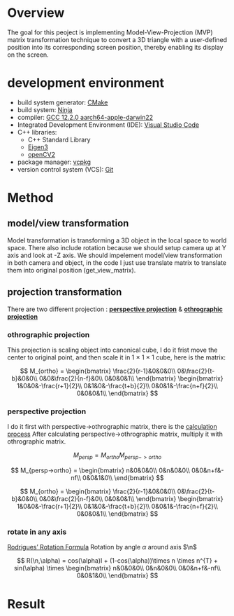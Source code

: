 # Overview
The goal for this peoject is implementing Model-View-Projection (MVP) matrix transformation technique to convert a 3D triangle with a user-defined position into its corresponding screen position, thereby enabling its display on the screen. 

# development environment

- build system generator: [CMake](https://cmake.org/)
- build system: [Ninja](https://ninja-build.org/)
- compiler: [GCC 12.2.0 aarch64-apple-darwin22](https://linux.die.net/man/1/gcc)
- Integrated Development Environment (IDE): [Visual Studio Code](https://code.visualstudio.com/) 
- C++ libraries:
  - C++ Standard Library
  - [Eigen3](https://eigen.tuxfamily.org/index.php?title=Main_Page)
  - [openCV2](https://opencv.org/)
- package manager: [vcpkg](https://github.com/Microsoft/vcpkg)
- version control system (VCS): [Git](https://git-scm.com/)

# Method 
## model/view transformation
Model transformation is transforming a 3D object in the local space to world space. There also include rotation because we should setup camera up at Y axis and look at -Z axis. We should impelement model/view transformation in both camera and object, in the code I just use translate matrix to translate them into original position (get_view_matrix). 

## projection transformation
There are two different projection : **[perspective projection](https://www.geeksforgeeks.org/perspective-projection-and-its-types/)** & **[othrographic projection](https://en.wikipedia.org/wiki/Orthographic_projection)**
### othrographic projection
This projection is scaling object into canonical cube, I do it frist move the center to original point, and then scale it in 1 $\times$ 1 $\times$ 1 cube, here is the matrix:

$$
 M_{ortho} = 
  \begin{bmatrix}
  \frac{2}{r-1}&0&0&0\\
  0&\frac{2}{t-b}&0&0\\
  0&0&\frac{2}{n-f}&0\\
  0&0&0&1\\
  \end{bmatrix} 
  \begin{bmatrix}
  1&0&0&-\frac{r+1}{2}\\
  0&1&0&-\frac{t+b}{2}\\
  0&0&1&-\frac{n+f}{2}\\
  0&0&0&1\\
  \end{bmatrix} 
$$

### perspective projection
I do it first with perspective->othrographic matrix, there is the [calculation process](https://sites.cs.ucsb.edu/~lingqi/teaching/resources/GAMES101_Lecture_04.pdf)
After calculating perspective->othrographic matrix, multiply it with othrographic matrix.

$$
M_{persp} = M_{ortho}M_{persp->ortho}
$$

$$
M_{persp->ortho} = 
   \begin{bmatrix}
   n&0&0&0\\
   0&n&0&0\\
   0&0&n+f&-nf\\
   0&0&1&0\\
   \end{bmatrix}
$$

$$
 M_{ortho} = 
  \begin{bmatrix}
  \frac{2}{r-1}&0&0&0\\
  0&\frac{2}{t-b}&0&0\\
  0&0&\frac{2}{n-f}&0\\
  0&0&0&1\\
  \end{bmatrix} 
  \begin{bmatrix}
  1&0&0&-\frac{r+1}{2}\\
  0&1&0&-\frac{t+b}{2}\\
  0&0&1&-\frac{n+f}{2}\\
  0&0&0&1\\
  \end{bmatrix} 
$$

### rotate in any axis
[Rodrigues’ Rotation Formula](https://en.wikipedia.org/wiki/Rodrigues%27_rotation_formula)
Rotation by angle $\alpha$ around axis $\n$

$$
R(\n,\alpha) =
 cos(\alpha)I + (1-cos(\alpha))\times n \times n^{T} + sin(\alpha) \times 
 \begin{bmatrix}
   n&0&0&0\\
   0&n&0&0\\
   0&0&n+f&-nf\\
   0&0&1&0\\
\end{bmatrix}
$$

# Result

